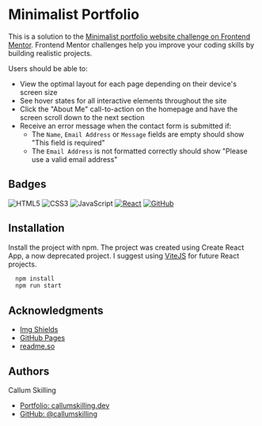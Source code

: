 
# Minimalist Portfolio

This is a solution to the [Minimalist portfolio website challenge on Frontend Mentor](https://www.frontendmentor.io/challenges/minimalist-portfolio-website-LMy-ZRyiE). Frontend Mentor challenges help you improve your coding skills by building realistic projects.

Users should be able to:

- View the optimal layout for each page depending on their device's screen size
- See hover states for all interactive elements throughout the site
- Click the "About Me" call-to-action on the homepage and have the screen scroll down to the next section
- Receive an error message when the contact form is submitted if:
  - The `Name`, `Email Address` or `Message` fields are empty should show "This field is required"
  - The `Email Address` is not formatted correctly should show "Please use a valid email address"


## Badges

![HTML5][HTML5]
![CSS3][CSS3]
![JavaScript][JavaScript]
[![React][React.js]][React-url]
[![GitHub][GitHub]][GitHub-url]

[HTML5]: https://img.shields.io/badge/HTML5-E34F26?style=for-the-badge&logo=html5&logoColor=white
[CSS3]: https://img.shields.io/badge/CSS3-1572B6?style=for-the-badge&logo=css3&logoColor=white
[Javascript]: https://img.shields.io/badge/JavaScript-F7DF1E?style=for-the-badge&logo=javascript&logoColor=white
[React.js]: https://img.shields.io/badge/React-20232A?style=for-the-badge&logo=react&logoColor=61DAFB
[React-url]: https://reactjs.org/
[GitHub]: https://img.shields.io/badge/GitHub-181717?style=for-the-badge&logo=github&logoColor=white
[GitHub-url]: https://github.com
## Installation

Install the project with npm. The project was created using Create React App, a now deprecated project. I suggest using [ViteJS](https://vitejs.dev/) for future React projects.

```bash
  npm install
  npm run start
```
    
## Acknowledgments
* [Img Shields](https://shields.io)
* [GitHub Pages](https://pages.github.com)
* [readme.so](https://readme.so)
## Authors
Callum Skilling
- [Portfolio: callumskilling.dev](https://callumskilling.dev/)
- [GitHub: @callumskilling](https://github.com/callumskilling)
